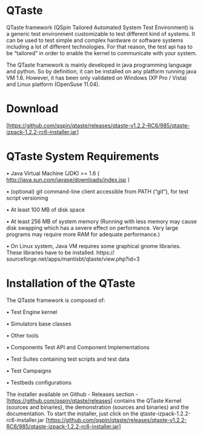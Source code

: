 QTaste
======

QTaste framework (QSpin Tailored Automated System Test Environment) is a generic test environment customizable to test
different kind of systems. It can be used to test simple and complex hardware or software systems including a lot of different
technologies. For that reason, the test api has to be “tailored” in order to enable the kernel to communicate with your system.


The QTaste framework is mainly developed in java programming language and python. So by definition, it can be installed
on any platform running java VM 1.6. However, it has been only validated on Windows (XP Pro / Vista) and Linux platform
(OpenSuse 11.04).

Download
========

[https://github.com/qspin/qtaste/releases/qtaste-v1.2.2-RC6/985/qtaste-izpack-1.2.2-rc6-installer.jar]

QTaste System Requirements
==========================

• Java Virtual Machine (JDK) >= 1.6 ( http://java.sun.com/javase/downloads/index.jsp )

• (optional) git command-line client accessible from PATH (“git”), for test script versioning

• At least 100 MB of disk space

• At least 256 MB of system memory (Running with less memory may cause disk swapping which has a severe effect on
performance. Very large programs may require more RAM for adequate performance.)

• On Linux system, Java VM requires some graphical gnome libraries. These libraries have to be installed. https://
sourceforge.net/apps/mantisbt/qtaste/view.php?id=3

Installation of the QTaste
==========================

The QTaste framework is composed of:

• Test Engine kernel

• Simulators base classes

• Other tools

• Components Test API and Component Implementations

• Test Suites containing test scripts and test data

• Test Campaigns

• Testbeds configurations

The installer available on Github - Releases section  - [https://github.com/qspin/qtaste/releases] contains the QTaste Kernel (sources and
binaries), the demonstration (sources and binaries) and the documentation.
To start the installer, just click on the qtaste-izpack-1.2.2-rc6-installer.jar [https://github.com/qspin/qtaste/releases/qtaste-v1.2.2-RC6/985/qtaste-izpack-1.2.2-rc6-installer.jar]


